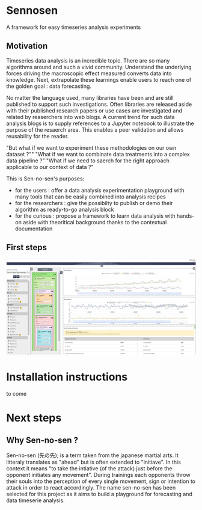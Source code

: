 # Sennosen
A framework for easy timeseries analysis experiments

## Motivation
Timeseries data analysis is an incredible topic. There are so many algorithms around and such a vivid community. Understand the underlying forces driving the macroscopic effect measured converts data into knowledge. Next, extrapolate these learnings enable users to reach one of the golden goal : data forecasting.

No matter the language used, many libraries have been and are still published to support such investigations. Often libraries are released aside with their published research papers or use cases are investigated and related by reaserchers into web blogs. A current trend for such data analysis blogs is to supply references to a Jupyter notebook to illustrate the purpose of the resaerch area. This enables a peer validation and allows reusability for the reader.

"But what if we want to experiment these methodologies on our own dataset ?""
"What if we want to combinate data treatments into a complex data pipeline ?"
"What if we need to saerch for the right approach applicable to our context of data ?"

This is Sen-no-sen's purposes:
- for the users : offer a data analysis experimentation playground with many tools that can be easily combined into analysis recipes
- for the researchers : give the possibilty to publish or demo their algorithm as ready-to-go analysis block
- for the curious : propose a framework to learn data analysis with hands-on aside with theoritical background thanks to the contextual documentation

## First steps

![OverallView](https://github.com/H202Woo/sennosen/blob/main/img/Overall1.jpg "SNS")



# Installation instructions
to come

# Next steps



## Why Sen-no-sen ?

Sen-no-sen (先の先); is a term taken from the japanese martial arts. It litteraly translates as "ahead" but is often extended to "initiave". In this context it means "to take the intiative (of the attack) just before the opponent initiates any movement".
During trainings each opponents throw their souls into the perception of every single movement, sign or intention to attack in order to react accordingly. The name sen-no-sen has been selected for this project as it aims to build a playground for forecasting and data timeserie analysis.

